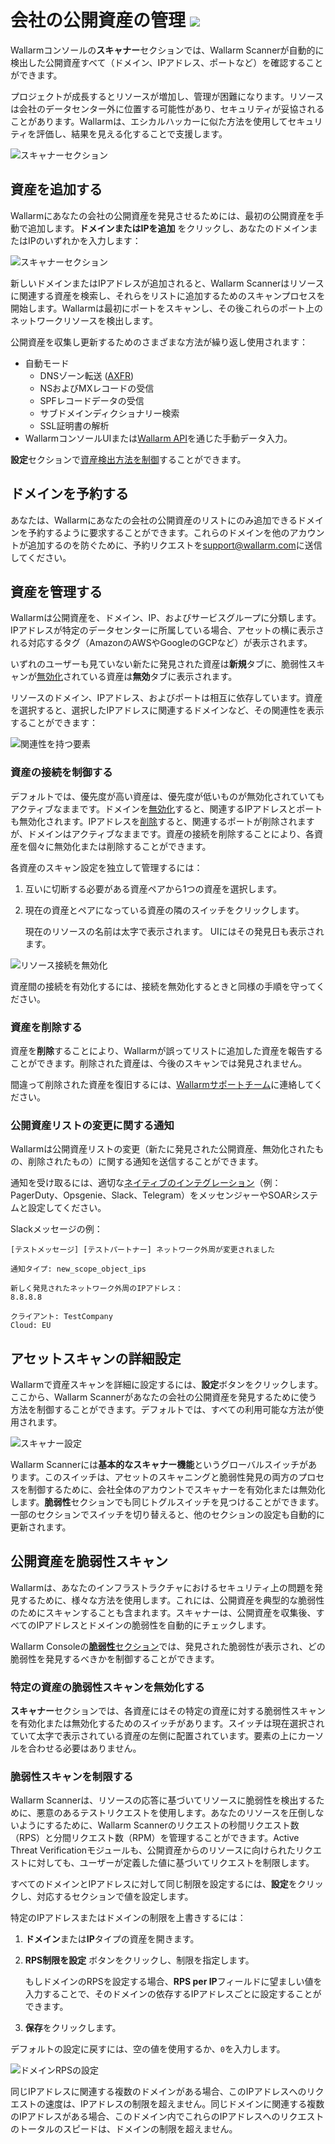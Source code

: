 # 会社の公開資産の管理 <a href="../../about-wallarm/subscription-plans/#subscription-plans"><img src="../../images/api-security-tag.svg" style="border: none;"></a>

Wallarmコンソールの**スキャナー**セクションでは、Wallarm Scannerが自動的に検出した公開資産すべて（ドメイン、IPアドレス、ポートなど）を確認することができます。

プロジェクトが成長するとリソースが増加し、管理が困難になります。リソースは会社のデータセンター外に位置する可能性があり、セキュリティが妥協されることがあります。Wallarmは、エシカルハッカーに似た方法を使用してセキュリティを評価し、結果を見える化することで支援します。

![スキャナーセクション](../images/user-guides/scanner/check-scope.png)

## 資産を追加する

Wallarmにあなたの会社の公開資産を発見させるためには、最初の公開資産を手動で追加します。**ドメインまたはIPを追加** をクリックし、あなたのドメインまたはIPのいずれかを入力します：

![スキャナーセクション](../images/user-guides/scanner/add-asset-manually.png)

新しいドメインまたはIPアドレスが追加されると、Wallarm Scannerはリソースに関連する資産を検索し、それらをリストに追加するためのスキャンプロセスを開始します。Wallarmは最初にポートをスキャンし、その後これらのポート上のネットワークリソースを検出します。

公開資産を収集し更新するためのさまざまな方法が繰り返し使用されます：

* 自動モード
    * DNSゾーン転送 ([AXFR](https://tools.ietf.org/html/rfc5936))
    * NSおよびMXレコードの受信
    * SPFレコードデータの受信
    * サブドメインディクショナリー検索
    * SSL証明書の解析
* WallarmコンソールUIまたは[Wallarm API](../api/overview.md)を通じた手動データ入力。

**設定**セクションで[資産検出方法を制御](#fine-tuning-asset-scanning)することができます。

## ドメインを予約する

あなたは、Wallarmにあなたの会社の公開資産のリストにのみ追加できるドメインを予約するように要求することができます。これらのドメインを他のアカウントが追加するのを防ぐために、予約リクエストを[support@wallarm.com](mailto:support@wallarm.com)に送信してください。

## 資産を管理する

Wallarmは公開資産を、ドメイン、IP、およびサービスグループに分類します。 IPアドレスが特定のデータセンターに所属している場合、アセットの横に表示される対応するタグ（AmazonのAWSやGoogleのGCPなど）が表示されます。

いずれのユーザーも見ていない新たに発見された資産は**新規**タブに、脆弱性スキャンが[無効化](#disabling-vulnerability-scanning-for-certain-assets)されている資産は**無効**タブに表示されます。

リソースのドメイン、IPアドレス、およびポートは相互に依存しています。資産を選択すると、選択したIPアドレスに関連するドメインなど、その関連性を表示することができます：

![関連性を持つ要素](../images/user-guides/scanner/asset-with-associations.png)

### 資産の接続を制御する

デフォルトでは、優先度が高い資産は、優先度が低いものが無効化されていてもアクティブなままです。ドメインを[無効化](#disabling-vulnerability-scanning-for-certain-assets)すると、関連するIPアドレスとポートも無効化されます。IPアドレスを[削除](#deleting-assets)すると、関連するポートが削除されますが、ドメインはアクティブなままです。資産の接続を削除することにより、各資産を個々に無効化または削除することができます。

各資産のスキャン設定を独立して管理するには：

1. 互いに切断する必要がある資産ペアから1つの資産を選択します。
1. 現在の資産とペアになっている資産の隣のスイッチをクリックします。

    現在のリソースの名前は太字で表示されます。 UIにはその発見日も表示されます。

![リソース接続を無効化](../images/user-guides/scanner/disable-association.png)

資産間の接続を有効化するには、接続を無効化するときと同様の手順を守ってください。

### 資産を削除する

資産を**削除**することにより、Wallarmが誤ってリストに追加した資産を報告することができます。削除された資産は、今後のスキャンでは発見されません。

間違って削除された資産を復旧するには、[Wallarmサポートチーム](mailto:support@wallarm.com)に連絡してください。

### 公開資産リストの変更に関する通知

Wallarmは公開資産リストの変更（新たに発見された公開資産、無効化されたもの、削除されたもの）に関する通知を送信することができます。

通知を受け取るには、適切な[ネイティブのインテグレーション](settings/integrations/integrations-intro.md)（例：PagerDuty、Opsgenie、Slack、Telegram）をメッセンジャーやSOARシステムと設定してください。

Slackメッセージの例：

```
[テストメッセージ] [テストパートナー] ネットワーク外周が変更されました

通知タイプ: new_scope_object_ips

新しく発見されたネットワーク外周のIPアドレス：
8.8.8.8

クライアント: TestCompany
Cloud: EU
```

## アセットスキャンの詳細設定

Wallarmで資産スキャンを詳細に設定するには、**設定**ボタンをクリックします。ここから、Wallarm Scannerがあなたの会社の公開資産を発見するために使う方法を制御することができます。デフォルトでは、すべての利用可能な方法が使用されます。

![スキャナー設定](../images/user-guides/vulnerabilities/scanner-configuration-options.png)

Wallarm Scannerには**基本的なスキャナー機能**というグローバルスイッチがあります。このスイッチは、アセットのスキャニングと脆弱性発見の両方のプロセスを制御するために、会社全体のアカウントでスキャナーを有効化または無効化します。**脆弱性**セクションでも同じトグルスイッチを見つけることができます。一部のセクションでスイッチを切り替えると、他のセクションの設定も自動的に更新されます。

## 公開資産を脆弱性スキャン

Wallarmは、あなたのインフラストラクチャにおけるセキュリティ上の問題を発見するために、様々な方法を使用します。これには、公開資産を典型的な脆弱性のためにスキャンすることも含まれます。スキャナーは、公開資産を収集後、すべてのIPアドレスとドメインの脆弱性を自動的にチェックします。

Wallarm Consoleの[**脆弱性**セクション](vulnerabilities.md)では、発見された脆弱性が表示され、どの脆弱性を発見するべきかを制御することができます。

### 特定の資産の脆弱性スキャンを無効化する

**スキャナー**セクションでは、各資産にはその特定の資産に対する脆弱性スキャンを有効化または無効化するためのスイッチがあります。スイッチは現在選択されていて太字で表示されている資産の左側に配置されています。要素の上にカーソルを合わせる必要はありません。

### 脆弱性スキャンを制限する

Wallarm Scannerは、リソースの応答に基づいてリソースに脆弱性を検出するために、悪意のあるテストリクエストを使用します。あなたのリソースを圧倒しないようにするために、Wallarm Scannerのリクエストの秒間リクエスト数（RPS）と分間リクエスト数（RPM）を管理することができます。Active Threat Verificationモジュールも、公開資産からのリソースに向けられたリクエストに対しても、ユーザーが定義した値に基づいてリクエストを制限します。

すべてのドメインとIPアドレスに対して同じ制限を設定するには、**設定**をクリックし、対応するセクションで値を設定します。

特定のIPアドレスまたはドメインの制限を上書きするには：

1. **ドメイン**または**IP**タイプの資産を開きます。
1. **RPS制限を設定** ボタンをクリックし、制限を指定します。

    もしドメインのRPSを設定する場合、**RPS per IP**フィールドに望ましい値を入力することで、そのドメインの依存するIPアドレスごとに設定することができます。
1. **保存**をクリックします。

デフォルトの設定に戻すには、空の値を使用するか、`0`を入力します。

![ドメインRPSの設定](../images/user-guides/scanner/set-rps-for-domain.png)

同じIPアドレスに関連する複数のドメインがある場合、このIPアドレスへのリクエストの速度は、IPアドレスの制限を超えません。同じドメインに関連する複数のIPアドレスがある場合、このドメイン内でこれらのIPアドレスへのリクエストのトータルのスピードは、ドメインの制限を超えません。
